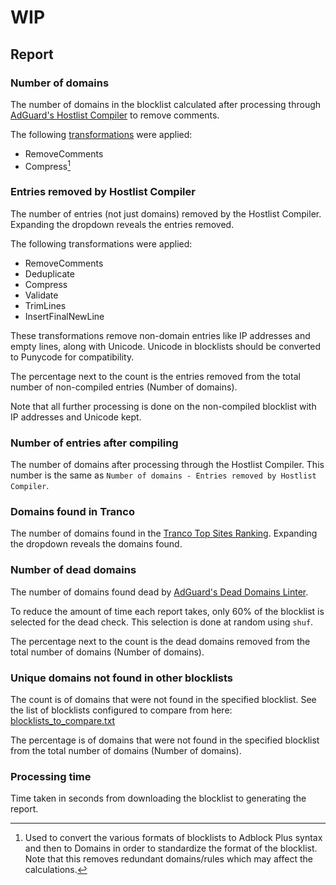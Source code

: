 # WIP

## Report

### Number of domains

The number of domains in the blocklist calculated after processing through [AdGuard's Hostlist Compiler](https://github.com/AdguardTeam/HostlistCompiler) to remove comments.

The following [transformations](https://github.com/AdguardTeam/HostlistCompiler?tab=readme-ov-file#-transformations) were applied:

* RemoveComments
* Compress[^1]

[^1]: Used to convert the various formats of blocklists to Adblock Plus syntax and then to Domains in order to standardize the format of the blocklist. Note that this removes redundant domains/rules which may affect the calculations.

### Entries removed by Hostlist Compiler

The number of entries (not just domains) removed by the Hostlist Compiler. Expanding the dropdown reveals the entries removed.

The following transformations were applied:

* RemoveComments
* Deduplicate
* Compress
* Validate
* TrimLines
* InsertFinalNewLine

These transformations remove non-domain entries like IP addresses and empty lines, along with Unicode. Unicode in blocklists should be converted to Punycode for compatibility.

The percentage next to the count is the entries removed from the total number of non-compiled entries (Number of domains).

Note that all further processing is done on the non-compiled blocklist with IP addresses and Unicode kept.

### Number of entries after compiling

The number of domains after processing through the Hostlist Compiler. This number is the same as `Number of domains - Entries removed by Hostlist Compiler`.

### Domains found in Tranco

The number of domains found in the [Tranco Top Sites Ranking](https://tranco-list.eu/). Expanding the dropdown reveals the domains found.

### Number of dead domains

The number of domains found dead by [AdGuard's Dead Domains Linter](https://github.com/AdguardTeam/DeadDomainsLinter).

To reduce the amount of time each report takes, only 60% of the blocklist is selected for the dead check. This selection is done at random using `shuf`.

The percentage next to the count is the dead domains removed from the total number of domains (Number of domains).

### Unique domains not found in other blocklists

The count is of domains that were not found in the specified blocklist. See the list of blocklists configured to compare from here: [blocklists_to_compare.txt](https://raw.githubusercontent.com/jarelllama/Blocklist-Checker/main/data/blocklists_to_compare.txt)

The percentage is of domains that were not found in the specified blocklist from the total number of domains (Number of domains).

### Processing time

Time taken in seconds from downloading the blocklist to generating the report.
